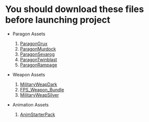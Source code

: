 # You should download these files before launching project

- Paragon Assets
  1. [ParagonGrux](https://www.unrealengine.com/marketplace/en-US/product/paragon-grux?lang=en-US)
  2. [ParagonMurdock](https://www.unrealengine.com/marketplace/en-US/product/paragon-murdock)
  3. [ParagonSevarog](https://www.unrealengine.com/marketplace/en-US/product/paragon-sevarog)
  4. [ParagonTwinblast](https://www.unrealengine.com/marketplace/en-US/product/paragon-twinblast)
  5. [ParagonRampage](https://www.unrealengine.com/marketplace/en-US/product/paragon-rampage)

- Weapon Assets
  1. [MilitaryWeapDark](https://www.unrealengine.com/marketplace/en-US/product/military-weapons-dark)
  2. [FPS_Weapon_Bundle](https://www.unrealengine.com/marketplace/en-US/product/fps-weapon-bundle)
  3. [MilitaryWeapSilver](https://www.unrealengine.com/marketplace/en-US/product/military-weapons-silver)
 
- Animation Assets
  1. [AnimStarterPack](https://www.unrealengine.com/marketplace/en-US/product/animation-starter-pack)
